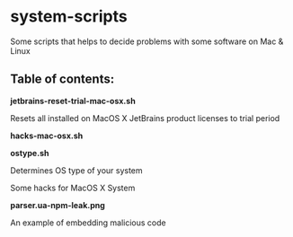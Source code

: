 # system-scripts
Some scripts that helps to decide problems with some software on Mac &amp; Linux

## Table of contents:

**jetbrains-reset-trial-mac-osx.sh**

Resets all installed on MacOS X JetBrains product licenses to trial period

**hacks-mac-osx.sh**

**ostype.sh**

Determines OS type of your system

Some hacks for MacOS X System

**parser.ua-npm-leak.png**

An example of embedding malicious code

